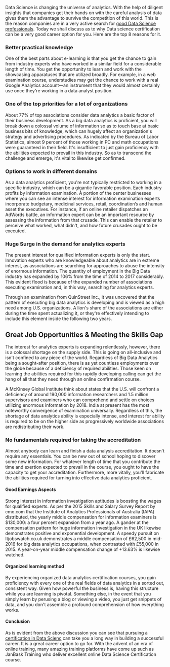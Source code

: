 Data Science is changing the universe of analytics. With the help of diligent insights that companies get their hands on with the careful analysis of data gives them the advantage to survive the competition of this world. This is the reason companies are in a very active search for [good Data Science professionals](https://www.janbasktraining.com/blog/become-successful-data-scientist/). Today we shall discuss as to why Data science certification can be a very good career option for you. Here are the top 8 reasons for it.

### Better practical knowledge
One of the best parts about e-learning is that you get the chance to gain from industry experts who have worked in a similar field for a considerable length of time. You get the opportunity to learn and work with the showcasing apparatuses that are utilized broadly. For example, in a web examination course, understudies may get the chance to work with a real Google Analytics account—an instrument that they would almost certainly use once they're working in a data analyst position.

### One of the top priorities for a lot of organizations
About 77% of top associations consider data analytics a basic factor of their business development. As a big data analytics is proficient, you will break down a colossal volume of information so as to touch base at basic business bits of knowledge, which can hugely affect an organization's strategy and advertising procedures. As indicated by the Bureau of Labor Statistics, almost 9 percent of those working in PC and math occupations were guaranteed in their field. It's insufficient to just gain proficiency with the abilities expected to prevail in this industry. So as to transcend the challenge and emerge, it's vital to likewise get confirmed.

### Options to work in different domains
As a data analytics proficient, you're not typically restricted to working in a specific industry, which can be a gigantic favorable position. Each industry profits by information examination. A portion of the center businesses where you can see an intense interest for information examination experts incorporate budgetary, medicinal services, retail, coordination’s and human asset the executives. For instance, if an online retailer dispatches an AdWords battle, an information expert can be an important resource by assessing the information from that crusade. This can enable the retailer to perceive what worked, what didn't, and how future crusades ought to be executed.

### Huge Surge in the demand for analytics experts
The present interest for qualified information experts is only the start. Innovation experts who are knowledgeable about analytics are in extreme interest, as associations are searching for approaches to abuse the intensity of enormous information. The quantity of employment in the Big Data industry has expanded by 106% from the time of 2014 to 2017 considerably. This evident flood is because of the expanded number of associations executing examination and, in this way, searching for analytics experts. 

Through an examination from QuinStreet Inc., it was uncovered that the pattern of executing big data analytics is developing and is viewed as a high need among U.S. organizations. A lion's share of the associations are either during the time spent actualizing it, or they're effectively intending to include this element inside the following two years.

## Great Job Opportunities & Meeting the Skills Gap
The interest for analytics experts is expanding relentlessly, however, there is a colossal shortage on the supply side. This is going on all-inclusive and isn't confined to any piece of the world. Regardless of Big Data Analytics being a sought-after position, there is as yet countless employments over the globe because of a deficiency of required abilities. Those keen on learning the abilities required for this rapidly developing calling can get the hang of all that they need through an online confirmation course. 

A McKinsey Global Institute think about states that the U.S. will confront a deficiency of around 190,000 information researchers and 1.5 million supervisors and examiners who can comprehend and settle on choices utilizing enormous information by 2018. India at present has the most noteworthy convergence of examination universally. Regardless of this, the shortage of data analytics ability is especially intense, and interest for ability is required to be on the higher side as progressively worldwide associations are redistributing their work.

### No fundamentals required for taking the accreditation
Almost anybody can learn and finish a data analysis accreditation. It doesn't require any essentials. You can be new out of school hoping to discover some new information. For whatever length of time that you contribute the time and exertion expected to prevail in the course, you ought to have the capacity to get your accreditation. Furthermore, more vitally, you'll fabricate the abilities required for turning into effective data analytics proficient.

#### Good Earnings Aspects
Strong interest in information investigation aptitudes is boosting the wages for qualified experts. As per the 2015 Skills and Salary Survey Report by cmo.com that the Institute of Analytics Professionals of Australia (IAPA) distributed, the yearly middle compensation for information examiners is $130,000: a four percent expansion from a year ago. A gander at the compensation pattern for huge information investigation in the UK likewise demonstrates positive and exponential development. A speedy pursuit on Itjobswatch.co.uk demonstrates a middle compensation of £62,500 in mid-2016 for big data analytics occupations, when contrasted with £55,000 in 2015. A year-on-year middle compensation change of +13.63% is likewise watched.

#### Organized learning method
By experiencing organized data analytics certification courses, you gain proficiency with every one of the real fields of data analytics in a sorted out, consistent way. Given how powerful the business is, having this structure while you are learning is pivotal. Something else, in the event that you simply learn by perusing a blog or viewing a video, you just get snippets of data, and you don't assemble a profound comprehension of how everything works.

#### Conclusion
As is evident from the above discussion you can see that pursuing a [certification in Data Scienc](https://www.janbasktraining.com/data-science) can take you a long way in building a successful career. It is a great career option to go for. With the advent of an era of online training, many amazing training platforms have come up such as JanBask Training who deliver excellent online Data Science Certification course.
